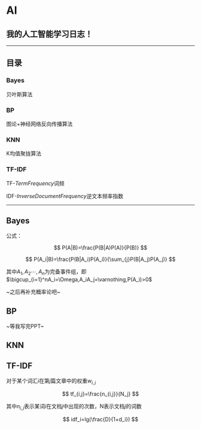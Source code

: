 # AI

## 我的人工智能学习日志！

---

## 目录

### Bayes

贝叶斯算法

### BP

图论+神经网络反向传播算法

### KNN

K均值聚拢算法

### TF-IDF

TF-$Term Frequency$词频

IDF-$Inverse Document Frequency$逆文本频率指数

---

## Bayes

公式：

$$
P(A|B)=\frac{P(B|A)P(A)}{P(B)}
$$

$$
P(A_i|B)=\frac{P(B|A_i)P(A_i)}{\sum_{j}P(B|A_j)P(A_j)}
$$

其中$A_1,A_2\cdots ,A_n$为完备事件组，即$\bigcup_{i=1}^nA_i=\Omega,A_iA_j=\varnothing,P(A_i)>0$

~之后再补充概率论吧~

## BP

~等我写完PPT~

## KNN

## TF-IDF

对于某个词汇$i$在第$j$篇文章中的权重$w_{i,j}$

$$
tf_{i,j}=\frac{n_{i,j}}{N_j}
$$

其中$n_{i,j}$表示某词$i$在文档$j$中出现的次数，N表示文档$j$的词数

$$
idf_i=lg(\frac{D}{1+d_i})
$$